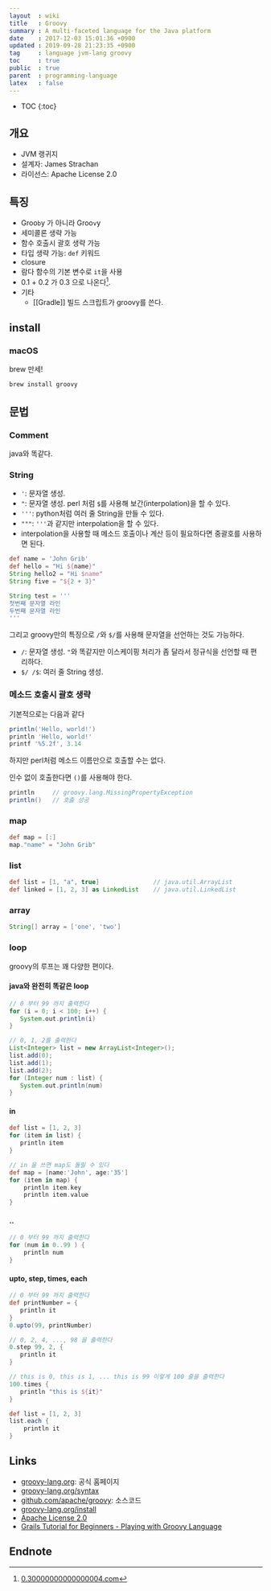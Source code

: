 ```yaml
---
layout  : wiki
title   : Groovy
summary : A multi-faceted language for the Java platform
date    : 2017-12-03 15:01:36 +0900
updated : 2019-09-28 21:23:35 +0900
tag     : language jvm-lang groovy
toc     : true
public  : true
parent  : programming-language
latex   : false
---
```

* TOC
{:toc}

## 개요

* JVM 랭귀지
* 설계자: James Strachan
* 라이선스: Apache License 2.0

## 특징

* Groo`b`y 가 아니라 Groo`v`y
* 세미콜론 생략 가능
* 함수 호출시 괄호 생략 가능
* 타입 생략 가능: `def` 키워드
* closure
* 람다 함수의 기본 변수로 `it`을 사용
* 0.1 + 0.2 가 0.3 으로 나온다[^1].
* 기타
    * [[Gradle]] 빌드 스크립트가 groovy를 쓴다.

## install

### macOS

brew 만세!

```bash
brew install groovy
```

## 문법

### Comment

java와 똑같다.

### String

* `'`: 문자열 생성.
* `"`: 문자열 생성. perl 처럼 `$`를 사용해 보간(interpolation)을 할 수 있다.
* `'''`: python처럼 여러 줄 String을 만들 수 있다.
* `"""`: `'''`과 같지만 interpolation을 할 수 있다.
* interpolation을 사용할 때 메소드 호출이나 계산 등이 필요하다면 중괄호를 사용하면 된다.

```groovy
def name = 'John Grib'
def hello = "Hi ${name}"
String hello2 = "Hi $name"
String five = "${2 + 3}"

String test = '''
첫번째 문자열 라인
두번째 문자열 라인
'''
```

그리고 groovy만의 특징으로 `/`와 `$/`를 사용해 문자열을 선언하는 것도 가능하다.

* `/`: 문자열 생성. `"`와 똑같지만 이스케이핑 처리가 좀 달라서 정규식을 선언할 때 편리하다.
* `$/ /$`: 여러 줄 String 생성.

### 메소드 호출시 괄호 생략

기본적으로는 다음과 같다

```groovy
println('Hello, world!')
println 'Hello, world!'
printf '%5.2f', 3.14
```

하지만 perl처럼 메소드 이름만으로 호출할 수는 없다.

인수 없이 호출한다면 `()`를 사용해야 한다.

```groovy
println     // groovy.lang.MissingPropertyException
println()   // 호출 성공
```

### map

```groovy
def map = [:]
map."name" = "John Grib"
```

### list

```groovy
def list = [1, "a", true]               // java.util.ArrayList
def linked = [1, 2, 3] as LinkedList    // java.util.LinkedList
```

### array

```groovy
String[] array = ['one', 'two']
```

### loop

groovy의 루프는 꽤 다양한 편이다.

#### java와 완전히 똑같은 loop

```groovy
// 0 부터 99 까지 출력한다
for (i = 0; i < 100; i++) {
   System.out.println(i)
}

// 0, 1, 2를 출력한다
List<Integer> list = new ArrayList<Integer>();
list.add(0);
list.add(1);
list.add(2);
for (Integer num : list) {
   System.out.println(num)
}
```

#### in

```groovy
def list = [1, 2, 3]
for (item in list) {
   println item
}

// in 을 쓰면 map도 돌릴 수 있다
def map = [name:'John', age:'35']
for (item in map) {
    println item.key
    println item.value
}
```

#### ..

```groovy
// 0 부터 99 까지 출력한다
for (num in 0..99 ) {
    println num
}
```

#### upto, step, times, each

```groovy
// 0 부터 99 까지 출력한다
def printNumber = {
   println it
}
0.upto(99, printNumber)

// 0, 2, 4, ..., 98 을 출력한다
0.step 99, 2, {
   println it
}

// this is 0, this is 1, ... this is 99 이렇게 100 줄을 출력한다
100.times {
   println "this is ${it}"
}

def list = [1, 2, 3]
list.each {
    println it
}
```

## Links

* [groovy-lang.org](http://www.groovy-lang.org/): 공식 홈페이지
* [groovy-lang.org/syntax](http://groovy-lang.org/syntax.html)
* [github.com/apache/groovy](https://github.com/apache/groovy): 소스코드
* [groovy-lang.org/install](http://groovy-lang.org/install.html)
* [Apache License 2.0](https://www.apache.org/licenses/#2.0)
* [Grails Tutorial for Beginners - Playing with Groovy Language](http://grails.asia/grails-tutorial-for-beginners-playing-with-groovy-language)

## Endnote

[^1]: [0.30000000000000004.com](http://0.30000000000000004.com/)
